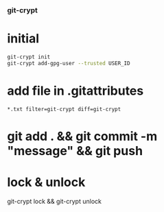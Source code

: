 ### git-crypt 

# initial
```bash
git-crypt init 
git-crypt add-gpg-user --trusted USER_ID 
```

# add file in .gitattributes
```
*.txt filter=git-crypt diff=git-crypt 
```

#  git add . && git commit -m "message" && git push

# lock & unlock
git-crypt lock && git-crypt unlock

